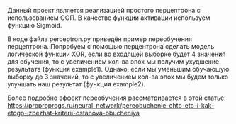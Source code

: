 Данный проект является реализацией простого перцептрона с использованием ООП.
В качестве функции активации используем функцию Sigmoid.


В коде файла perceptron.py приведён пример переобучения перцептрона.
Попробуем с помощью перцентрона сделать модель логической функции XOR, если во входящей выборке будет 4 значения для обучения, то с увеличением кол-ва эпох мы получим ухудшение результата (функция example1). Однако, если мы уменьшим обучающую выборку до 3 значений, то с увеличением кол-ва эпох мы будем только улучшать наш результат (функция example2).

Более подробно эффект переобучения рассматривается в этой статье:
https://proproprogs.ru/neural_network/pereobuchenie-chto-eto-i-kak-etogo-izbezhat-kriterii-ostanova-obucheniya

